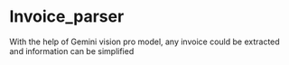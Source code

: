 # Invoice_parser
With the help of Gemini vision pro model, any invoice could be extracted and information can be simplified

